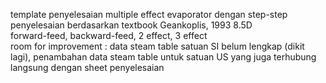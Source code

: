 template penyelesaian multiple effect evaporator dengan step-step penyelesaian berdasarkan textbook Geankoplis, 1993 8.5D
<br />forward-feed, backward-feed, 2 effect, 3 effect
<br />room for improvement : data steam table satuan SI belum lengkap (dikit lagi), penambahan data steam table untuk satuan US yang juga terhubung langsung dengan sheet penyelesaian
